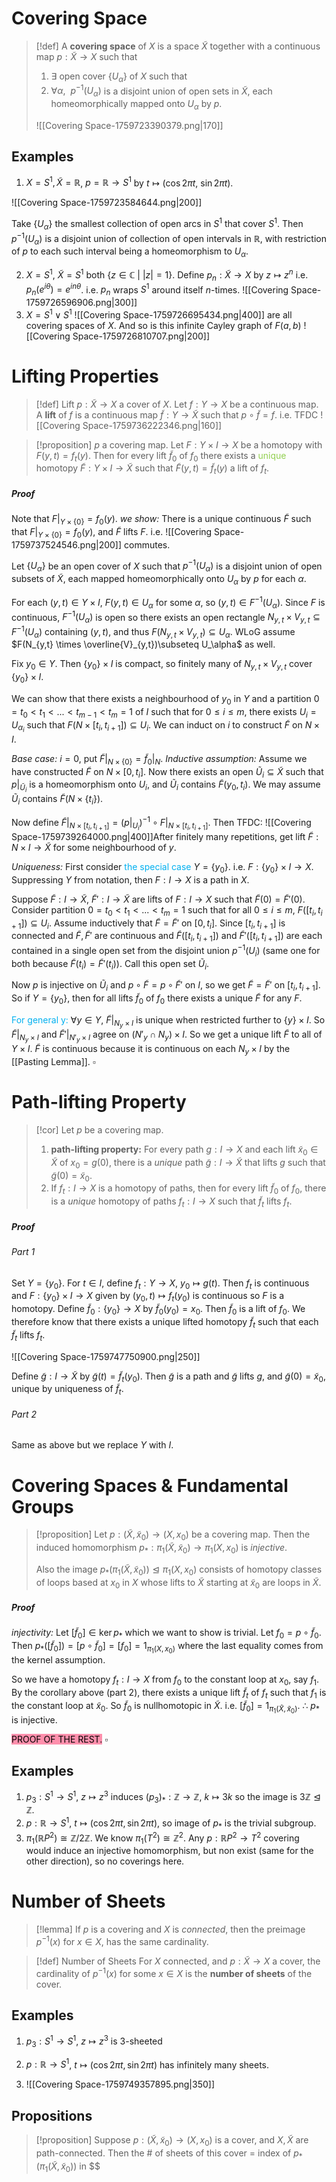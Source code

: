 # Covering Space

>[!def] 
>A **covering space** of $X$ is a space $\widetilde{X}$ together with a continuous map $p: \widetilde{X} \to X$ such that 
>1. $\exists$ open cover $\{U_\alpha\}$ of $X$ such that
>2. $\forall \alpha,\:\:p^{-1}(U_\alpha)$ is a disjoint union of open sets in $\widetilde{X}$, each homeomorphically mapped onto $U_\alpha$ by $p$.
>   
>   ![[Covering Space-1759723390379.png|170]]
>   

## Examples

1. $X=S^1,\widetilde{X} =\mathbb{R}$, $p=\mathbb{R} \to S^1$ by $t \mapsto (\cos 2\pi t,\:\sin 2\pi t)$.

![[Covering Space-1759723584644.png|200]]

Take $\{U_\alpha\}$ the smallest collection of open arcs in $S^1$ that cover $S^1$. Then $p^{-1}(U_\alpha)$ is a disjoint union of collection of open intervals in $\mathbb{R}$, with restriction of $p$ to each such interval being a homeomorphism to $U_\alpha$.

2. $X=S^1$, $\widetilde{X} = S^1$ both $\{z \in \mathbb{C}\:|\: |z| = 1\}$. Define $p_n: \widetilde{X}\to X$ by $z \mapsto z^n$ i.e. $p_n(e^{i\theta}) = e^{in\theta}$. i.e. $p_n$ wraps $S^1$ around itself $n$-times. 
   ![[Covering Space-1759726596906.png|300]]
3. $X = S^1 \vee S^1$ 
   ![[Covering Space-1759726695434.png|400]]
    are all covering spaces of $X$. And so is this infinite Cayley graph of $F(a,b)$ 
   ![[Covering Space-1759726810707.png|200]]


# Lifting Properties

>[!def] Lift
>$p: \widetilde{X} \to X$ a cover of $X.$ Let $f:Y \to X$ be a continuous map. A **lift** of $f$ is a continuous map $\widetilde{f}: Y \to \widetilde{X}$ such that $p \circ \widetilde{f}= f$. i.e. TFDC
>![[Covering Space-1759736222346.png|160]]
>

>[!proposition]
>$p$ a covering map. Let $F: Y \times I \to X$ be a homotopy with $F(y,t) = f_t(y).$ 
>Then for every lift $\widetilde{f}_0$ of $f_0$ there exists a <span style="color:rgb(146, 208, 80)">unique</span> homotopy $\widetilde{F}: Y \times I \to \widetilde{X}$ such that $\widetilde{F}(y,t)=\widetilde{f}_t(y)$ a lift of $f_t$.
>
##### Proof
Note that $F|_{Y \times \{0\}} = f_0(y)$.
*we show:* There is a unique continuous $\widetilde{F}$ such that $F|_{Y \times \{0\}} = f_0(y)$, and $\widetilde{F}$ lifts $F$. i.e.
![[Covering Space-1759737524546.png|200]]
commutes.

Let $\{U_\alpha\}$ be an open cover of $X$ such that $p^{-1}(U_\alpha)$ is a disjoint union of open subsets of $\widetilde{X}$, each mapped homeomorphically onto $U_\alpha$ by $p$ for each $\alpha.$ 

For each $(y,t) \in Y \times I$, $F(y,t)\in U_\alpha$ for some $\alpha$, so $(y,t) \in F^{-1}(U_\alpha)$. Since $F$ is continuous, $F^{-1}(U_\alpha)$ is open so there exists an open rectangle $N_{y,t} \times V_{y,t} \subseteq F^{-1}(U_\alpha)$ containing $(y,t)$, and thus $F(N_{y,t} \times V_{y,t})\subseteq U_\alpha$. WLoG assume $F(N_{y,t} \times \overline{V}_{y,t})\subseteq U_\alpha$ as well.

Fix $y_0 \in Y$. Then $\{y_0\}\times I$ is compact, so finitely many of $N_{y,t}\times V_{y,t}$ cover $\{y_0\}\times I$. 

We can show that there exists a neighbourhood of $y_0$ in $Y$ and a partition $0=t_0<t_1<...<t_{m-1}<t_m =1$ of $I$ such that for $0 \leq i \leq m$, there exists $U_i = U_{\alpha_i}$ such that $F(N \times [t_i,t_{i+1}]) \subseteq U_i$.  We can induct on $i$ to construct $\widetilde{F}$ on $N \times I$.

*Base case:* $i=0$, put $\widetilde{F}|_{N \times \{0\}} = \widetilde{f}_0|_N$.
*Inductive assumption:* Assume we have constructed $\widetilde{F}$ on $N \times [0,t_i]$. Now there exists an open $\widetilde{U}_i \subseteq \widetilde{X}$ such that $p|_{\widetilde{U}_i}$ is a homeomorphism onto $U_i$, and $\widetilde{U}_i$ contains $\widetilde{F}(y_0,t_i)$. We may assume $\widetilde{U}_i$ contains $\widetilde{F}(N \times \{t_i\})$.

Now define $\widetilde{F}|_{N\times [t_i,t_{i+1}]} = (p|_{U_i})^{-1} \circ F|_{N \times [t_i,t_{i+1}]}$. Then TFDC:
![[Covering Space-1759739264000.png|400]]After finitely many repetitions, get lift $\widetilde{F}: N \times I\to \widetilde{X}$ for some neighbourhood of $y$.


*Uniqueness:* First consider <span style="color:rgb(0, 176, 240)">the special case</span> $Y = \{y_0\}$. i.e. $F:\{y_0\}\times I \to X$. Suppressing $Y$ from notation, then $F:I \to X$ is a path in $X$.

Suppose $\widetilde{F}:I \to \widetilde{X}$, $\widetilde{F}':I \to \widetilde{X}$ are lifts of $F:I \to X$ such that $\widetilde{F}(0) = \widetilde{F}'(0)$. Consider partition $0=t_0<t_1<...<t_m = 1$ such that for all $0\leq i\leq m$, $F([t_i,t_{i+1}])\subseteq U_i$. 
Assume inductively that $\widetilde{F}=\widetilde{F}'$ on $[0,t_i]$. Since $[t_i,t_{i+1}]$ is connected and $\widetilde{F},\widetilde{F}'$ are continuous and $\widetilde{F}([t_i,t_{i+1}])$ and $\widetilde{F}'([t_i,t_{i+1}])$ are each contained in a single open set from the disjoint union $p^{-1}(U_i)$ (same one for both because $\widetilde{F}(t_i) = \widetilde{F}'(t_i)$). Call this open set $\widetilde{U}_i$.

Now $p$ is injective on $\widetilde{U}_i$ and $p \circ \widetilde{F} = p \circ \widetilde{F}'$ on $I$, so we get $\widetilde{F}=\widetilde{F}'$ on $[t_i,t_{i+1}]$. So if $Y=\{y_0\}$, then for all lifts $\widetilde{f}_0$ of $f_0$ there exists a unique $\widetilde{F}$ for any $F$.

<span style="color:rgb(0, 176, 240)">For general y:</span> 
$\forall y \in Y$, $\widetilde{F}|_{N_y \times I}$ is unique when restricted further to $\{y\}\times I$. So $\widetilde{F}|_{N_y\times I}$ and $\widetilde{F}'|_{N'_y\times I}$ agree on $(N'_y \cap N_y)\times I$. So we get a unique lift $\widetilde{F}$ to all of $Y \times I$. $\widetilde{F}$ is continuous because it is continuous on each $N_y\times I$ by the [[Pasting Lemma]].  $\square$


# Path-lifting Property

>[!cor] 
>Let $p$ be a covering map. 
>1. **path-lifting property:** For every path $g: I \to X$ and each lift $\tilde{x}_0 \in \widetilde{X}$ of $x_0 = g(0)$, there is a *unique* path $\widetilde{g}:I \to \widetilde{X}$ that lifts $g$ such that $\widetilde{g}(0)=\tilde{x}_0$.
>2. If $f_t:I \to X$ is a homotopy of paths, then for every lift $\tilde{f}_0$ of $f_0$, there is a *unique* homotopy of paths $f_t:I\to X$ such that $\widetilde{f}_t$ lifts $f_t$.

##### Proof 
###### Part 1
Set $Y = \{y_0\}$. For $t \in I$, define $f_t:Y \to X$, $y_0\mapsto g(t)$. Then $f_t$ is continuous and $F:\{y_0\}\times I \to X$ given by $(y_0,t)\mapsto f_t(y_0)$ is continuous so $F$ is a homotopy. 
Define $\widetilde{f}_0:\{y_0\}\to X$ by $\widetilde{f}_0(y_0)= x_0$. Then $\widetilde{f}_0$ is a lift of $f_0$. We therefore know that there exists a unique lifted homotopy $\widetilde{f}_t$ such that each $\widetilde{f}_t$ lifts $f_t$.

![[Covering Space-1759747750900.png|250]]

Define $\widetilde{g}:I \to \widetilde{X}$ by $\widetilde{g}(t)=\widetilde{f}_t(y_0)$. Then $\widetilde{g}$ is a path and $\widetilde{g}$ lifts $g$, and $\widetilde{g}(0)=\widetilde{x}_0$, unique by uniqueness of $\widetilde{f}_t$.

###### Part 2
Same as above but we replace $Y$ with $I$.


# Covering Spaces & Fundamental Groups

>[!proposition] 
>Let $p:(\widetilde{X},\widetilde{x}_0) \to (X,x_0)$ be a covering map. Then the induced homomorphism $p_*: \pi_1(\widetilde{X},\widetilde{x}_0) \to \pi_1(X,x_0)$ is *injective*.
>
>Also the image $p_*(\pi_1 (\widetilde{X},\widetilde{x}_0)) \trianglelefteq \pi_1 (X,x_0)$ consists of homotopy classes of loops based at $x_0$ in $X$ whose lifts to $\widetilde{X}$ starting at $\widetilde{x}_0$ are loops in $\widetilde{X}$.
##### Proof
*injectivity:* Let $[\widetilde{f}_0] \in \ker p_*$ which we want to show is trivial.
Let $f_0 = p \circ \widetilde{f}_0$. Then $p_*([\widetilde{f}_0]) = [p \circ \widetilde{f}_0] = [f_0]= 1_{\pi_1(X,x_0)}$ where the last equality comes from the kernel assumption.

So we have a homotopy $f_t:I \to X$ from $f_0$ to the constant loop at $x_0$, say $f_1$. By the corollary above (part 2), there exists a unique lift $\widetilde{f}_t$ of $f_t$ such that $f_1$ is the constant loop at $\widetilde{x}_0$. So $\widetilde{f}_0$ is nullhomotopic in $\widetilde{X}$. i.e. $[\widetilde{f}_0] = 1_{\pi_1(\widetilde{X},\widetilde{x}_0)}$. $\therefore\:p_*$ is injective.

<mark style="background: #FF5582A6;">PROOF OF THE REST.</mark>  $\square$ 


## Examples

1. $p_3:S^1\to S^1$, $z \mapsto z^3$ induces $(p_3)_*: \mathbb{Z}\to \mathbb{Z}$, $k \mapsto 3k$ so the image is $3\mathbb{Z}\trianglelefteq\mathbb{Z}.$ 
2. $p:\mathbb{R} \to S^1$, $t \mapsto (\cos 2\pi t, \sin 2\pi t)$, so image of $p_*$ is the trivial subgroup.
3. $\pi_1(\mathbb{R}P^2) \cong \mathbb{Z}/2\mathbb{Z}$. We know $\pi_1 (T^2)\cong \mathbb{Z}^2$. Any $p: \mathbb{R}P^2 \to T^2$ covering would induce an injective homomorphism, but non exist (same for the other direction), so no coverings here.


# Number of Sheets

>[!lemma]
>If $p$ is a covering and $X$ is *connected*, then the preimage $p^{-1}(x)$ for $x \in X$, has the same cardinality.

>[!def] Number of Sheets 
>For $X$ connected, and $p:\widetilde{X}\to X$ a cover, the cardinality of $p^{-1}(x)$ for some $x \in X$ is the **number of sheets** of the cover.

## Examples

1. $p_3:S^1 \to S^1$, $z \mapsto z^3$ is 3-sheeted
2. $p:\mathbb{R}\to S^1$, $t \mapsto (\cos 2\pi t, \sin 2\pi t)$ has infinitely many sheets.
   
3. ![[Covering Space-1759749357895.png|350]]


## Propositions

>[!proposition]
>Suppose $p:(\widetilde{X},\widetilde{x}_0) \to (X,x_0)$ is a cover, and $X, \widetilde{X}$ are path-connected. Then the $\#$ of sheets of this cover = index of $p_*(\pi_1(\widetilde{X},\widetilde{x}_0))$ in $$